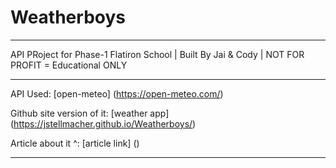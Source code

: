 # Weatherboys
<hr>

API PRoject for Phase-1 Flatiron School | Built By Jai & Cody | NOT FOR PROFIT = Educational ONLY
<hr>

API Used: [open-meteo] (https://open-meteo.com/)

Github site version of it: [weather app] (https://jstellmacher.github.io/Weatherboys/)

Article about it ^: [article link] ()

<hr>



